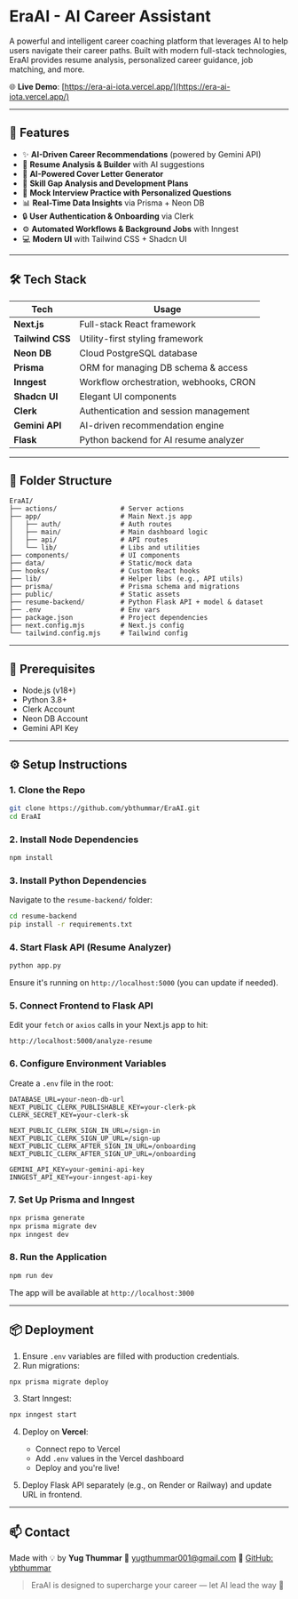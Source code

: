 # EraAI - AI Career Assistant

A powerful and intelligent career coaching platform that leverages AI to help users navigate their career paths. Built with modern full-stack technologies, EraAI provides resume analysis, personalized career guidance, job matching, and more.

🌐 **Live Demo**: [https://era-ai-iota.vercel.app/](https://era-ai-iota.vercel.app/)

---

## 🚀 Features

* ✨ **AI-Driven Career Recommendations** (powered by Gemini API)
* 📝 **Resume Analysis & Builder** with AI suggestions
* 📩 **AI-Powered Cover Letter Generator**
* 🎯 **Skill Gap Analysis and Development Plans**
* 🎤 **Mock Interview Practice with Personalized Questions**
* 📊 **Real-Time Data Insights** via Prisma + Neon DB
* 🔒 **User Authentication & Onboarding** via Clerk
* ⚙️ **Automated Workflows & Background Jobs** with Inngest
* 💻 **Modern UI** with Tailwind CSS + Shadcn UI

---

## 🛠️ Tech Stack

| Tech             | Usage                                  |
| ---------------- | -------------------------------------- |
| **Next.js**      | Full-stack React framework             |
| **Tailwind CSS** | Utility-first styling framework        |
| **Neon DB**      | Cloud PostgreSQL database              |
| **Prisma**       | ORM for managing DB schema & access    |
| **Inngest**      | Workflow orchestration, webhooks, CRON |
| **Shadcn UI**    | Elegant UI components                  |
| **Clerk**        | Authentication and session management  |
| **Gemini API**   | AI-driven recommendation engine        |
| **Flask**        | Python backend for AI resume analyzer  |

---

## 📁 Folder Structure

```
EraAI/
├── actions/                # Server actions
├── app/                    # Main Next.js app
│   ├── auth/               # Auth routes
│   ├── main/               # Main dashboard logic
│   ├── api/                # API routes
│   └── lib/                # Libs and utilities
├── components/             # UI components
├── data/                   # Static/mock data
├── hooks/                  # Custom React hooks
├── lib/                    # Helper libs (e.g., API utils)
├── prisma/                 # Prisma schema and migrations
├── public/                 # Static assets
├── resume-backend/         # Python Flask API + model & dataset
├── .env                    # Env vars
├── package.json            # Project dependencies
├── next.config.mjs         # Next.js config
└── tailwind.config.mjs     # Tailwind config
```

---

## 🔑 Prerequisites

* Node.js (v18+)
* Python 3.8+
* Clerk Account
* Neon DB Account
* Gemini API Key

---

## ⚙️ Setup Instructions

### 1. Clone the Repo

```bash
git clone https://github.com/ybthummar/EraAI.git
cd EraAI
```

### 2. Install Node Dependencies

```bash
npm install
```

### 3. Install Python Dependencies

Navigate to the `resume-backend/` folder:

```bash
cd resume-backend
pip install -r requirements.txt
```

### 4. Start Flask API (Resume Analyzer)

```bash
python app.py
```

Ensure it's running on `http://localhost:5000` (you can update if needed).

### 5. Connect Frontend to Flask API

Edit your `fetch` or `axios` calls in your Next.js app to hit:

```
http://localhost:5000/analyze-resume
```

### 6. Configure Environment Variables

Create a `.env` file in the root:

```env
DATABASE_URL=your-neon-db-url
NEXT_PUBLIC_CLERK_PUBLISHABLE_KEY=your-clerk-pk
CLERK_SECRET_KEY=your-clerk-sk

NEXT_PUBLIC_CLERK_SIGN_IN_URL=/sign-in
NEXT_PUBLIC_CLERK_SIGN_UP_URL=/sign-up
NEXT_PUBLIC_CLERK_AFTER_SIGN_IN_URL=/onboarding
NEXT_PUBLIC_CLERK_AFTER_SIGN_UP_URL=/onboarding

GEMINI_API_KEY=your-gemini-api-key
INNGEST_API_KEY=your-inngest-api-key
```

### 7. Set Up Prisma and Inngest

```bash
npx prisma generate
npx prisma migrate dev
npx inngest dev
```

### 8. Run the Application

```bash
npm run dev
```

The app will be available at `http://localhost:3000`

---

## 📦 Deployment

1. Ensure `.env` variables are filled with production credentials.
2. Run migrations:

```bash
npx prisma migrate deploy
```

3. Start Inngest:

```bash
npx inngest start
```

4. Deploy on **Vercel**:

   * Connect repo to Vercel
   * Add `.env` values in the Vercel dashboard
   * Deploy and you're live!
5. Deploy Flask API separately (e.g., on Render or Railway) and update URL in frontend.

---

## 📫 Contact

Made with 💡 by **Yug Thummar**
📧 [yugthummar001@gmail.com](mailto:yugthummar001@gmail.com)
🔗 [GitHub: ybthummar](https://github.com/ybthummar)

> EraAI is designed to supercharge your career — let AI lead the way 🚀

